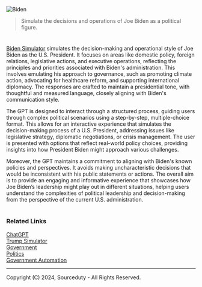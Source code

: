 ![Biden](https://github.com/user-attachments/assets/e837cc28-b3b2-4ebc-a305-9703ce6e58ee)

> Simulate the decisions and operations of Joe Biden as a political figure.

#

[Biden Simulator](https://chatgpt.com/g/g-Zx5WZgyeY-biden-simulator) simulates the decision-making and operational style of Joe Biden as the U.S. President. It focuses on areas like domestic policy, foreign relations, legislative actions, and executive operations, reflecting the principles and priorities associated with Biden's administration. This involves emulating his approach to governance, such as promoting climate action, advocating for healthcare reform, and supporting international diplomacy. The responses are crafted to maintain a presidential tone, with thoughtful and measured language, closely aligning with Biden's communication style.

The GPT is designed to interact through a structured process, guiding users through complex political scenarios using a step-by-step, multiple-choice format. This allows for an interactive experience that simulates the decision-making process of a U.S. President, addressing issues like legislative strategy, diplomatic negotiations, or crisis management. The user is presented with options that reflect real-world policy choices, providing insights into how President Biden might approach various challenges.

Moreover, the GPT maintains a commitment to aligning with Biden's known policies and perspectives. It avoids making uncharacteristic decisions that would be inconsistent with his public statements or actions. The overall aim is to provide an engaging and informative experience that showcases how Joe Biden’s leadership might play out in different situations, helping users understand the complexities of political leadership and decision-making from the perspective of the current U.S. administration.

#
### Related Links

[ChatGPT](https://github.com/sourceduty/ChatGPT)
<br>
[Trump Simulator](https://github.com/sourceduty/Trump_Simulator)
<br>
[Government](https://github.com/sourceduty/Government)
<br>
[Politics](https://github.com/sourceduty/Politics)
<br>
[Government Automation](https://github.com/sourceduty/Government_Automation)

***
Copyright (C) 2024, Sourceduty - All Rights Reserved.
